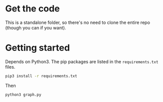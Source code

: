 # Get the code 

This is a standalone folder, so there's no need to clone the entire repo (though you can if you want).

# Getting started

Depends on Python3. The pip packages are listed in the `requirements.txt` files.

```bash 
pip3 install -r requirements.txt
```

Then 

```bash 
python3 graph.py
```
